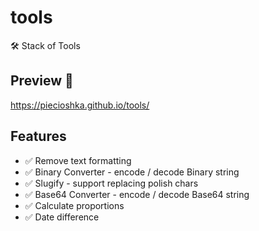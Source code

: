 # tools

🛠 Stack of Tools

## Preview 🎉

<https://piecioshka.github.io/tools/>

## Features

- ✅ Remove text formatting
- ✅ Binary Converter - encode / decode Binary string
- ✅ Slugify - support replacing polish chars
- ✅ Base64 Converter - encode / decode Base64 string
- ✅ Calculate proportions
- ✅ Date difference
